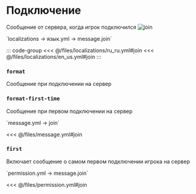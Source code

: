 # Подключение

Сообщение от сервера, когда игрок подключился
![join](/join.png)

[//]: # (localization)
<!--@include: @/parts/words.md#localization--> 
<!--@include: @/parts/words.md#path--> `localizations → язык.yml → message.join`

<!--@include: @/parts/words.md#default--> 

::: code-group
<<< @/files/localizations/ru_ru.yml#join
<<< @/files/localizations/en_us.yml#join
:::

### `format`

Сообщение при подключении на сервер

### `format-first-time`

Сообщение при первом подключении на сервер

[//]: # (message.yml)
<!--@include: @/parts/words.md#setting-->
<!--@include: @/parts/words.md#path--> `message.yml → join`

<!--@include: @/parts/words.md#default-->
<<< @/files/message.yml#join

<!--@include: @/parts/enable.md-->

### `first`

Включает сообщение о самом первом подключении игрока на сервер

<!--@include: @/parts/range.md-->
<!--@include: @/parts/destination.md-->
<!--@include: @/parts/sound.md-->

[//]: # (permission.yml)
<!--@include: @/parts/words.md#permission-->
<!--@include: @/parts/words.md#path--> `permission.yml → message.join`

<!--@include: @/parts/words.md#default-->
<<< @/files/permission.yml#join

<!--@include: @/parts/permission/permissionTier3.md-->
<!--@include: @/parts/permission/sound.md-->
